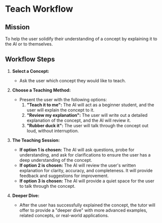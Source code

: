 # Teach Workflow

## Mission

To help the user solidify their understanding of a concept by explaining it to the AI or to themselves.

## Workflow Steps

1.  **Select a Concept:**
    *   Ask the user which concept they would like to teach.

2.  **Choose a Teaching Method:**
    *   Present the user with the following options:
        1.  **"Teach it to me":** The AI will act as a beginner student, and the user will explain the concept to it.
        2.  **"Review my explanation":** The user will write out a detailed explanation of the concept, and the AI will review it.
        3.  **"Rubber duck it":** The user will talk through the concept out loud, without interruption.

3.  **The Teaching Session:**
    *   **If option 1 is chosen:** The AI will ask questions, probe for understanding, and ask for clarifications to ensure the user has a deep understanding of the concept.
    *   **If option 2 is chosen:** The AI will review the user's written explanation for clarity, accuracy, and completeness. It will provide feedback and suggestions for improvement.
    *   **If option 3 is chosen:** The AI will provide a quiet space for the user to talk through the concept.

4.  **Deeper Dive:**
    *   After the user has successfully explained the concept, the tutor will offer to provide a "deeper dive" with more advanced examples, related concepts, or real-world applications.
